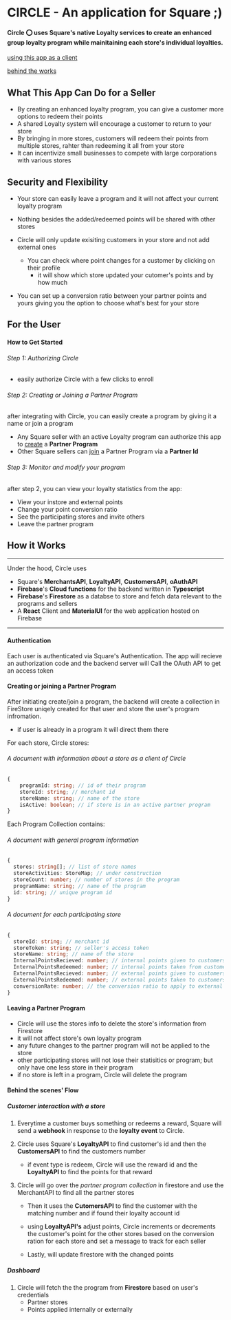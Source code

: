 # CIRCLE - An application for Square ;)



#### Circle ⭕️ uses Square's native Loyalty services to create an enhanced group loyalty program while mainitaining each store's individual loyalties. 


[using this app as a client](#for-the-user)

[behind the works](#how-it-works)


## What This App Can Do for a Seller

- By creating an enhanced loyalty program, you can give a customer more options to redeem their points
- A shared Loyalty system will encourage a customer to return to your store
- By bringing in more stores, customers will redeem their points from multiple stores, rahter than redeeming it all from your store
- It can incentivize small businesses to compete with large corporations with various stores



## Security and Flexibility

- Your store can easily leave a program and it will not affect your current loyalty program
- Nothing besides the added/redeemed points will be shared with other stores
- Circle will only update exisiting customers in your store and not add external ones
  - You can check where point changes for a customer by clicking on their profile
    - it will show which store updated your cutomer's points and by how much

- You can set up a conversion ratio between your partner points and yours giving you the option to choose what's best for your store



## For the User

#### How to Get Started



###### Step 1: Authorizing Circle

- easily authorize Circle with a few clicks to enroll



###### Step 2: Creating or Joining a Partner Program

after integrating with Circle, you can easily create a program by giving it a name or join a program

- Any Square seller with an active Loyalty program can authorize this app to <u>create</u> a **Partner Program** 
- Other Square sellers can <u>join</u> a Partner Program via a **Partner Id**



###### Step 3: Monitor and modify your program 

after step 2, you can view your loyalty statistics from the app:

- View your instore and external points
- Change your point conversion ratio
- See the participating stores and invite others
- Leave the partner program





## How it Works

<hr>

Under the hood, Circle uses
- Square's **MerchantsAPI**, **LoyaltyAPI**, **CustomersAPI**, **oAuthAPI**
- **Firebase**'s **Cloud functions** for the backend written in **Typescript**
- **Firebase**'s **Firestore** as a databse to store and fetch data relevant to the programs and sellers
- A **React** Client and **MaterialUI** for the web application hosted on Firebase
<hr>


#### Authentication

Each user is authenticated via Square's Authentication. The app will recieve an authorization code and the backend server will Call the OAuth API to get an access token



#### Creating or joining a Partner Program 

After initiating create/join a program, the backend will create a collection in FireStore uniqely created for that user and store the user's program infromation. 

- if user is already in a program it will direct them there

For each store, Circle stores:

###### A document with information about a store as a client of Circle

```typescript
{
    programId: string; // id of their program
    storeId: string; // merchant id
    storeName: string; // name of the store
    isActive: boolean; // if store is in an active partner program
}
```

Each Program Collection contains:

###### A document with general program information

```typescript
{
  stores: string[]; // list of store names
  storeActivities: StoreMap; // under construction
  storeCount: number; // number of stores in the program
  programName: string; // name of the program
  id: string; // unique program id
}
```

###### A document for each participating store

```typescript
{
  storeId: string; // merchant id
  storeToken: string; // seller's access token
  storeName: string; // name of the store
  InternalPointsRecieved: number; // internal points given to customers 
  InternalPointsRedeemed: number; // internal points taken from customers 
  ExternalPointsRecieved: number; // external points given to customers 
  ExternalPointsRedeemed: number; // external points taken to customers 
  conversionRate: number; // the conversion ratio to apply to external points before applying to store
}
```

#### Leaving a Partner Program 

- Circle will use the stores info to delete the store's information from Firestore
- it will not affect store's own loyalty program
- any future changes to the partner program will not be applied to the store
- other participating stores will not lose their statisitics or program; but only have one less store in their program
- if no store is left in a program, Circle will delete the program



#### Behind the scenes' Flow



##### Customer interaction with a store

1. Everytime a customer buys something or redeems a reward, Square will send a **webhook** in response to the **loyalty event** to Circle. 

2. Circle uses Square's **LoyaltyAPI** to find customer's id and then the **CustomersAPI** to find the customers number

   - if event type is redeem, Circle will use the reward id and the **LoyaltyAPI** to find the points for that reward

3. Circle will go over the *partner program collection* in firestore and use the MerchantAPI to find all the partner stores

   - Then it uses the **CutomersAPI** to find the customer with the matching number and if found their loyalty account id

   - using **LoyaltyAPI's** adjust points, Circle increments or decrements the customer's point for the other stores based on the conversion ration for each store and set a message to track for each seller
   - Lastly, will update firestore with the changed points



##### Dashboard

1. Circle will fetch the the program from **Firestore** based on user's credentials
   - Partner stores
   - Points applied internally or externally









